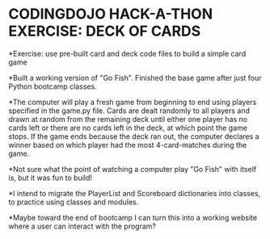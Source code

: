 # CODINGDOJO HACK-A-THON EXERCISE: DECK OF CARDS

*Exercise: use pre-built card and deck code files to build a simple card game

*Built a working version of "Go Fish". Finished the base game after just four Python bootcamp classes.

*The computer will play a fresh game from beginning to end using players specified in the game.py file. Cards are dealt randomly to all players and drawn at random from the remaining deck until either one player has no cards left or there are no cards left in the deck, at which point the game stops. If the game ends because the deck ran out, the computer declares a winner based on which player had the most 4-card-matches during the game.

*Not sure what the point of watching a computer play "Go Fish" with itself is, but it was fun to build!

*I intend to migrate the PlayerList and Scoreboard dictionaries into classes, to practice using classes and modules.

*Maybe toward the end of bootcamp I can turn this into a working website where a user can interact with the program?
